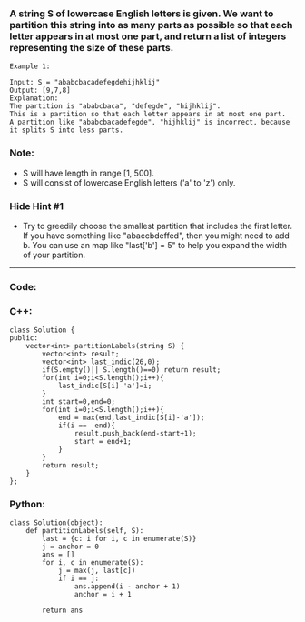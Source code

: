 ### A string S of lowercase English letters is given. We want to partition this string into as many parts as possible so that each letter appears in at most one part, and return a list of integers representing the size of these parts.

```
Example 1:

Input: S = "ababcbacadefegdehijhklij"
Output: [9,7,8]
Explanation:
The partition is "ababcbaca", "defegde", "hijhklij".
This is a partition so that each letter appears in at most one part.
A partition like "ababcbacadefegde", "hijhklij" is incorrect, because it splits S into less parts.
``` 

### Note:

- S will have length in range [1, 500].
- S will consist of lowercase English letters ('a' to 'z') only.
 
### Hide Hint #1  
- Try to greedily choose the smallest partition that includes the first letter. If you have something like "abaccbdeffed", then you might need to add b. You can use an map like "last['b'] = 5" to help you expand the width of your partition.

---

### Code:

### C++:

```
class Solution {
public:
    vector<int> partitionLabels(string S) {
        vector<int> result;
        vector<int> last_indic(26,0);
        if(S.empty()|| S.length()==0) return result;
        for(int i=0;i<S.length();i++){
            last_indic[S[i]-'a']=i;
        }
        int start=0,end=0;
        for(int i=0;i<S.length();i++){
            end = max(end,last_indic[S[i]-'a']);
            if(i ==  end){
                result.push_back(end-start+1);
                start = end+1;
            }
        }
        return result;
    }
};
```

### Python:

```
class Solution(object):
    def partitionLabels(self, S):
        last = {c: i for i, c in enumerate(S)}
        j = anchor = 0
        ans = []
        for i, c in enumerate(S):
            j = max(j, last[c])
            if i == j:
                ans.append(i - anchor + 1)
                anchor = i + 1
            
        return ans
```
